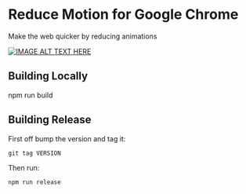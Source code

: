# Reduce Motion for Google Chrome

Make the web quicker by reducing animations

[![IMAGE ALT TEXT HERE](https://img.youtube.com/vi/_dyM82NSUxc/0.jpg)](https://www.youtube.com/watch?v=_dyM82NSUxc)

## Building Locally

   npm run build

## Building Release

First off bump the version and tag it:

    git tag VERSION

Then run:

    npm run release
